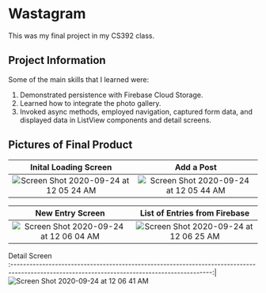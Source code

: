 # Wastagram

This was my final project in my CS392 class. 

## Project Information 

Some of the main skills that I learned were:

1. Demonstrated persistence with Firebase Cloud Storage. 
2. Learned how to integrate the photo gallery. 
3. Invoked async methods, employed navigation, captured form data, and displayed data in ListView components and detail screens. 

## Pictures of Final Product

Inital Loading Screen                                                                                                                            |  Add a Post 
:---------------------------------------------------------------------------------------------------------------------------------------------:|:-------------------------:
![Screen Shot 2020-09-24 at 12 05 24 AM](https://user-images.githubusercontent.com/46615082/94112880-eb53a400-fdfa-11ea-9643-c91d21b9e15c.png) | ![Screen Shot 2020-09-24 at 12 05 44 AM](https://user-images.githubusercontent.com/46615082/94112961-08887280-fdfb-11ea-99ba-d896b7c14ef9.png)

New Entry Screen                                                                                                                               |  List of Entries from Firebase
:---------------------------------------------------------------------------------------------------------------------------------------------:|:-------------------------:
![Screen Shot 2020-09-24 at 12 06 04 AM](https://user-images.githubusercontent.com/46615082/94113079-3372c680-fdfb-11ea-9c8b-9b3cdab6ce92.png) | ![Screen Shot 2020-09-24 at 12 06 25 AM](https://user-images.githubusercontent.com/46615082/94113132-45546980-fdfb-11ea-9f38-9a19f6e1de33.png)


Detail Screen                                                                                                                          
:---------------------------------------------------------------------------------------------------------------------------------------------:|
![Screen Shot 2020-09-24 at 12 06 41 AM](https://user-images.githubusercontent.com/46615082/94113291-89476e80-fdfb-11ea-89e1-6adda8538461.png)
